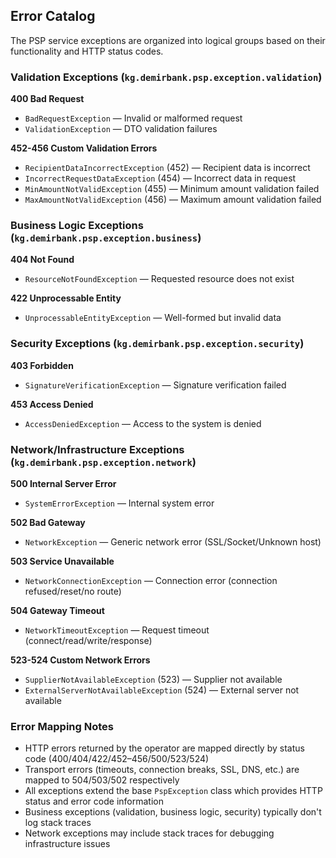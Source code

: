 ## Error Catalog

The PSP service exceptions are organized into logical groups based on their functionality and HTTP status codes.

### Validation Exceptions (`kg.demirbank.psp.exception.validation`)

**400 Bad Request**
- `BadRequestException` — Invalid or malformed request
- `ValidationException` — DTO validation failures

**452-456 Custom Validation Errors**
- `RecipientDataIncorrectException` (452) — Recipient data is incorrect
- `IncorrectRequestDataException` (454) — Incorrect data in request
- `MinAmountNotValidException` (455) — Minimum amount validation failed
- `MaxAmountNotValidException` (456) — Maximum amount validation failed

### Business Logic Exceptions (`kg.demirbank.psp.exception.business`)

**404 Not Found**
- `ResourceNotFoundException` — Requested resource does not exist

**422 Unprocessable Entity**
- `UnprocessableEntityException` — Well-formed but invalid data

### Security Exceptions (`kg.demirbank.psp.exception.security`)

**403 Forbidden**
- `SignatureVerificationException` — Signature verification failed

**453 Access Denied**
- `AccessDeniedException` — Access to the system is denied

### Network/Infrastructure Exceptions (`kg.demirbank.psp.exception.network`)

**500 Internal Server Error**
- `SystemErrorException` — Internal system error

**502 Bad Gateway**
- `NetworkException` — Generic network error (SSL/Socket/Unknown host)

**503 Service Unavailable**
- `NetworkConnectionException` — Connection error (connection refused/reset/no route)

**504 Gateway Timeout**
- `NetworkTimeoutException` — Request timeout (connect/read/write/response)

**523-524 Custom Network Errors**
- `SupplierNotAvailableException` (523) — Supplier not available
- `ExternalServerNotAvailableException` (524) — External server not available

### Error Mapping Notes

- HTTP errors returned by the operator are mapped directly by status code (400/404/422/452–456/500/523/524)
- Transport errors (timeouts, connection breaks, SSL, DNS, etc.) are mapped to 504/503/502 respectively
- All exceptions extend the base `PspException` class which provides HTTP status and error code information
- Business exceptions (validation, business logic, security) typically don't log stack traces
- Network exceptions may include stack traces for debugging infrastructure issues


